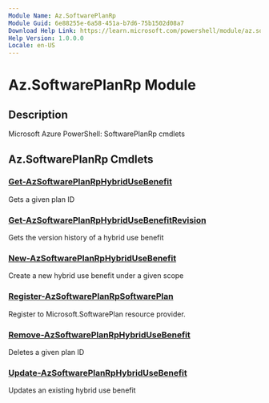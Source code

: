 ```yaml
---
Module Name: Az.SoftwarePlanRp
Module Guid: 6e88255e-6a58-451a-b7d6-75b1502d08a7
Download Help Link: https://learn.microsoft.com/powershell/module/az.softwareplanrp
Help Version: 1.0.0.0
Locale: en-US
---
```


# Az.SoftwarePlanRp Module
## Description
Microsoft Azure PowerShell: SoftwarePlanRp cmdlets

## Az.SoftwarePlanRp Cmdlets
### [Get-AzSoftwarePlanRpHybridUseBenefit](Get-AzSoftwarePlanRpHybridUseBenefit.md)
Gets a given plan ID

### [Get-AzSoftwarePlanRpHybridUseBenefitRevision](Get-AzSoftwarePlanRpHybridUseBenefitRevision.md)
Gets the version history of a hybrid use benefit

### [New-AzSoftwarePlanRpHybridUseBenefit](New-AzSoftwarePlanRpHybridUseBenefit.md)
Create a new hybrid use benefit under a given scope

### [Register-AzSoftwarePlanRpSoftwarePlan](Register-AzSoftwarePlanRpSoftwarePlan.md)
Register to Microsoft.SoftwarePlan resource provider.

### [Remove-AzSoftwarePlanRpHybridUseBenefit](Remove-AzSoftwarePlanRpHybridUseBenefit.md)
Deletes a given plan ID

### [Update-AzSoftwarePlanRpHybridUseBenefit](Update-AzSoftwarePlanRpHybridUseBenefit.md)
Updates an existing hybrid use benefit

